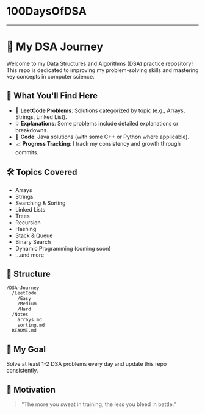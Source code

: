 # 100DaysOfDSA

---

# 🚀 My DSA Journey

Welcome to my Data Structures and Algorithms (DSA) practice repository! This repo is dedicated to improving my problem-solving skills and mastering key concepts in computer science.

## 📌 What You'll Find Here

* 🧠 **LeetCode Problems**: Solutions categorized by topic (e.g., Arrays, Strings, Linked List).
* 💡 **Explanations**: Some problems include detailed explanations or breakdowns.
* 🧪 **Code**: Java solutions (with some C++ or Python where applicable).
* 📈 **Progress Tracking**: I track my consistency and growth through commits.

## 🛠 Topics Covered

* Arrays
* Strings
* Searching & Sorting
* Linked Lists
* Trees
* Recursion
* Hashing
* Stack & Queue
* Binary Search
* Dynamic Programming (coming soon)
* ...and more

## 🧾 Structure

```
/DSA-Journey
  /LeetCode
    /Easy
    /Medium
    /Hard
  /Notes
    arrays.md
    sorting.md
  README.md
```

## 📅 My Goal

Solve at least 1-2 DSA problems every day and update this repo consistently.

## 🌟 Motivation

> "The more you sweat in training, the less you bleed in battle."

